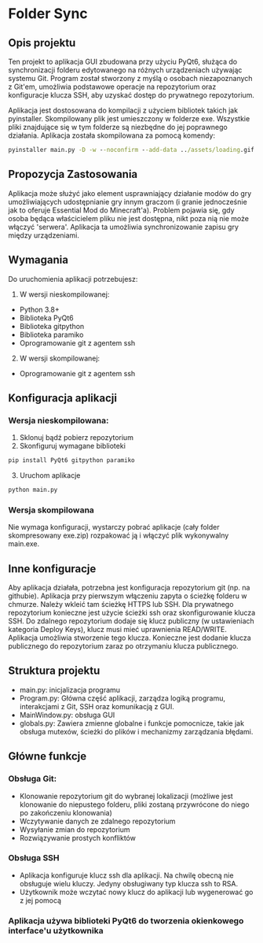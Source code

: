 # Folder Sync 

## Opis projektu
Ten projekt to aplikacja GUI zbudowana przy użyciu PyQt6, służąca do synchronizacji folderu edytowanego na różnych urządzeniach używając systemu Git. Program został stworzony z myślą o osobach niezapoznanych z Git'em, umożliwia podstawowe operacje na repozytorium oraz konfiguracje klucza SSH, aby uzyskać dostęp do prywatnego repozytorium. 

Aplikacja jest dostosowana do kompilacji z użyciem bibliotek takich jak pyinstaller. Skompilowany plik jest umieszczony w folderze exe. Wszystkie pliki znajdujące się w tym folderze są niezbędne do jej poprawnego działania. Aplikacja została skompilowana za pomocą komendy:
```cmd
pyinstaller main.py -D -w --noconfirm --add-data ../assets/loading.gif:. --add-data ../LICENSE:. --specpath build --contents-directory assets --distpath .
```

## Propozycja Zastosowania 
Aplikacja może służyć jako element usprawniający działanie modów do gry umożliwiających udostępnianie gry innym graczom (i granie jednocześnie jak to oferuje Essential Mod do Minecraft'a). Problem pojawia się, gdy osoba będąca właścicielem pliku nie jest dostępna, nikt poza nią nie może włączyć 'serwera'. Aplikacja ta umożliwia synchronizowanie zapisu gry między urządzeniami. 
## Wymagania
Do uruchomienia aplikacji potrzebujesz:
1. W wersji nieskompilowanej: 
- Python 3.8+
- Biblioteka PyQt6
- Biblioteka gitpython 
- Biblioteka paramiko
- Oprogramowanie git z agentem ssh
2. W wersji skompilowanej:
- Oprogramowanie git z agentem ssh

## Konfiguracja aplikacji
### Wersja nieskompilowana:
1. Sklonuj bądź pobierz repozytorium
2. Skonfiguruj wymagane biblioteki
```cmd
pip install PyQt6 gitpython paramiko
```
3. Uruchom aplikacje 
```cmd
python main.py
```
### Wersja skompilowana
Nie wymaga konfiguracji, wystarczy pobrać aplikacje (cały folder skompresowany exe.zip) rozpakować ją i włączyć plik wykonywalny main.exe.

## Inne konfiguracje
Aby aplikacja działała, potrzebna jest konfiguracja repozytorium git (np. na githubie). Aplikacja przy pierwszym włączeniu zapyta o ścieżkę folderu w chmurze. Należy wkleić tam ścieżkę HTTPS lub SSH. Dla prywatnego repozytorium konieczne jest użycie ścieżki ssh oraz skonfigurowanie klucza SSH. Do zdalnego repozytorium dodaje się klucz publiczny (w ustawieniach kategoria Deploy Keys), klucz musi mieć uprawnienia READ/WRITE. Aplikacja umożliwia stworzenie tego klucza. Konieczne jest dodanie klucza publicznego do repozytorium zaraz po otrzymaniu klucza publicznego. 

## Struktura projektu
- main.py: inicjalizacja programu 
- Program.py: Główna część aplikacji, zarządza logiką programu, interakcjami z Git, SSH oraz komunikacją z GUI.
- MainWindow.py: obsługa GUI 
- globals.py: Zawiera zmienne globalne i funkcje pomocnicze, takie jak obsługa mutexów, ścieżki do plików i mechanizmy zarządzania błędami.

## Główne funkcje

### Obsługa Git: 
- Klonowanie repozytorium git do wybranej lokalizacji (możliwe jest klonowanie do niepustego folderu, pliki zostaną przywrócone do niego po zakończeniu klonowania)
- Wczytywanie danych ze zdalnego repozytorium
- Wysyłanie zmian do repozytorium
- Rozwiązywanie prostych konfliktów 
### Obsługa SSH
- Aplikacja konfiguruje klucz ssh dla aplikacji. Na chwilę obecną nie obsługuje wielu kluczy. Jedyny obsługiwany typ klucza ssh to RSA.
- Użytkownik może wczytać nowy klucz do aplikacji lub wygenerować go z jej pomocą
### Aplikacja używa biblioteki PyQt6 do tworzenia okienkowego interface'u użytkownika 
